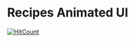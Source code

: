 # Recipes Animated UI

[![HitCount](https://hits.dwyl.com/roaa94/recipes_ui_app.svg?style=flat-square&show=unique)](http://hits.dwyl.com/roaa94/recipes_ui_app)

